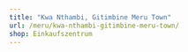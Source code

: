 ```yaml
---
title: "Kwa Nthambi, Gitimbine Meru Town"
url: /meru/kwa-nthambi-gitimbine-meru-town/
shop: Einkaufszentrum
---
```

